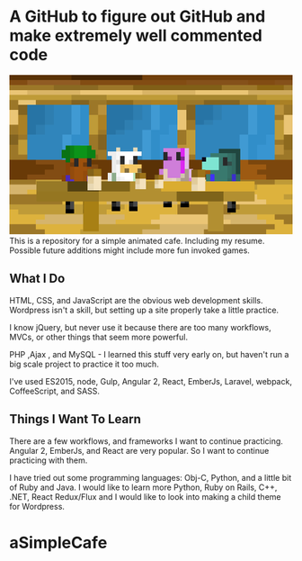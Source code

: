 # A GitHub to figure out GitHub and make extremely well commented code
![A GitHub to figure out GitHub and make extremely well commented code](git_cafe_01.png)
This is a repository for a simple animated cafe. Including my resume. Possible future additions might include more fun invoked games.

## What I Do
HTML, CSS, and JavaScript are the obvious web development skills. Wordpress isn't a skill, but setting up a site properly take a little practice. 

I know jQuery, but never use it because there are too many workflows, MVCs, or other things that seem more powerful.

PHP ,Ajax , and MySQL - I learned this stuff very early on, but haven't run a big scale project to practice it too much.

I've used ES2015, node, Gulp, Angular 2, React, EmberJs, Laravel, webpack, CoffeeScript, and SASS. 

## Things I Want To Learn
There are a few workflows, and frameworks I want to continue practicing. Angular 2, EmberJs, and React are very popular. So I want to continue practicing with them. 

I have tried out some programming languages: Obj-C, Python, and a little bit of Ruby and Java. I would like to learn more Python, Ruby on Rails, C++, .NET, React Redux/Flux and I would like to look into making a child theme for Wordpress.




# aSimpleCafe
